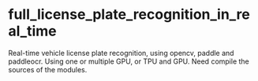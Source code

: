 # full_license_plate_recognition_in_real_time
Real-time vehicle license plate recognition, using opencv, paddle and paddleocr.
Using one or multiple GPU, or TPU and GPU.  Need compile the sources of the modules.
